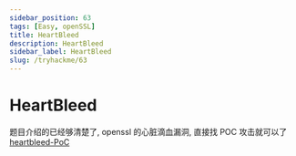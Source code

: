 ```yaml
---
sidebar_position: 63
tags: [Easy, openSSL]
title: HeartBleed
description: HeartBleed
sidebar_label: HeartBleed
slug: /tryhackme/63
---
```

# HeartBleed
题目介绍的已经够清楚了, openssl 的心脏滴血漏洞, 直接找 POC 攻击就可以了 [heartbleed-PoC](https://github.com/mpgn/heartbleed-PoC)
